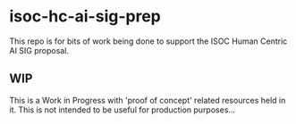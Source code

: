 # isoc-hc-ai-sig-prep
This repo is for bits of work being done to support the ISOC Human Centric AI SIG proposal.

## WIP

This is a Work in Progress with 'proof of concept' related resources held in it.  This is not intended to be useful for production purposes... 